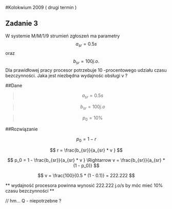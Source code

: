 #Kolokwium 2009 ( drugi termin )

## Zadanie 3

W systemie M/M/1/9 strumień zgłoszeń ma parametry $$ a_{sr} = 0.5 s $$ oraz $$ b_{sr} = 100 j.o. $$ Dla prawidłowej pracy procesor potrzebuje 
 10 -procentowego udziału czasu bezczynności. Jaka jest niezbędna wydajnośc obsługi v ?
 
##Dane
> $$ a_{sr} = 0.5 s $$ 

> $$ b_{sr} = 100 j.o $$ 

> $$ p_0 = 10 \% $$
 
##Rozwiązanie 

$$  p_0 = 1 - r $$

$$ r = \frac{b_{sr}}{a_{sr} * v } $$

$$ p_0 = 1 - \frac{b_{sr}}{a_{sr} * v } \Rightarrow v = \frac{b_{sr}}{a_{sr} * (1 - p_0)} $$

$$ v = \frac{100}{0.5 * (1 - 0.1)} =  222.222 $$

** wydajność procesora powinna wynosić 222.222 j.o/s by móc mieć 10% czasu bezczynności **

// hm... Q - niepotrzebne ?